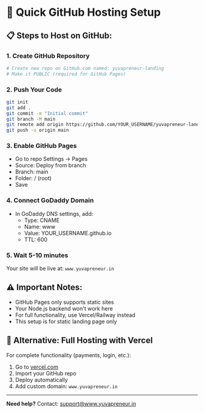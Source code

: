 # 🚀 Quick GitHub Hosting Setup

## 📋 **Steps to Host on GitHub:**

### 1. **Create GitHub Repository**
   ```bash
# Create new repo on GitHub.com named: yuvapreneur-landing
# Make it PUBLIC (required for GitHub Pages)
   ```

### 2. **Push Your Code**
   ```bash
git init
git add .
git commit -m "Initial commit"
git branch -M main
git remote add origin https://github.com/YOUR_USERNAME/yuvapreneur-landing.git
git push -u origin main
```

### 3. **Enable GitHub Pages**
- Go to repo Settings → Pages
- Source: Deploy from branch
- Branch: main
- Folder: / (root)
- Save

### 4. **Connect GoDaddy Domain**
- In GoDaddy DNS settings, add:
  - Type: CNAME
  - Name: www
  - Value: YOUR_USERNAME.github.io
  - TTL: 600

### 5. **Wait 5-10 minutes**
Your site will be live at: `www.yuvapreneur.in`

## ⚠️ **Important Notes:**
- GitHub Pages only supports static sites
- Your Node.js backend won't work here
- For full functionality, use Vercel/Railway instead
- This setup is for static landing page only

## 🔧 **Alternative: Full Hosting with Vercel**
For complete functionality (payments, login, etc.):
1. Go to [vercel.com](https://vercel.com)
2. Import your GitHub repo
3. Deploy automatically
4. Add custom domain: `www.yuvapreneur.in`

---
**Need help?** Contact: support@www.yuvapreneur.in
